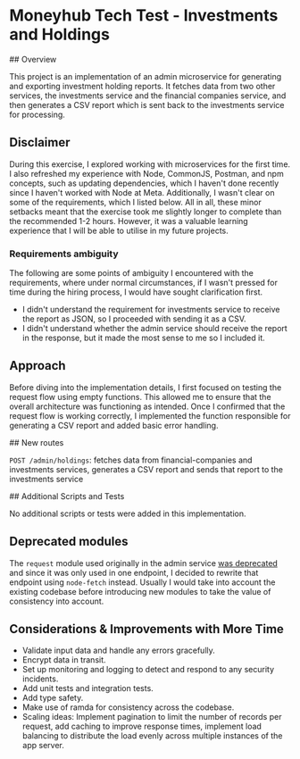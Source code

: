 # Moneyhub Tech Test - Investments and Holdings

## Overview

This project is an implementation of an admin microservice for generating and exporting investment holding reports. It fetches data from two other services, the investments service and the financial companies service, and then generates a CSV report which is sent back to the investments service for processing.

## Disclaimer

During this exercise, I explored working with microservices for the first time. I also refreshed my experience with Node, CommonJS, Postman, and npm concepts, such as updating dependencies, which I haven't done recently since I haven't worked with Node at Meta. Additionally, I wasn't clear on some of the requirements, which I listed below.
All in all, these minor setbacks meant that the exercise took me slightly longer to complete than the recommended 1-2 hours. However, it was a valuable learning experience that I will be able to utilise in my future projects.

### Requirements ambiguity

The following are some points of ambiguity I encountered with the requirements, where under normal circumstances, if I wasn't pressed for time during the hiring process, I would have sought clarification first.

- I didn't understand the requirement for investments service to receive the report as JSON, so I proceeded with sending it as a CSV.
- I didn't understand whether the admin service should receive the report in the response, but it made the most sense to me so I included it.

## Approach

Before diving into the implementation details, I first focused on testing the request flow using empty functions. This allowed me to ensure that the overall architecture was functioning as intended. Once I confirmed that the request flow is working correctly, I implemented the function responsible for generating a CSV report and added basic error handling.

## New routes

`POST /admin/holdings`: fetches data from financial-companies and investments services, generates a CSV report and sends that report to the investments service

## Additional Scripts and Tests

No additional scripts or tests were added in this implementation.

## Deprecated modules

The `request` module used originally in the admin service [was deprecated](https://github.com/request/request/issues/3142) and since it was only used in one endpoint, I decided to rewrite that endpoint using `node-fetch` instead. Usually I would take into account the existing codebase before introducing new modules to take the value of consistency into account.

## Considerations & Improvements with More Time

- Validate input data and handle any errors gracefully.
- Encrypt data in transit.
- Set up monitoring and logging to detect and respond to any security incidents.
- Add unit tests and integration tests.
- Add type safety.
- Make use of ramda for consistency across the codebase.
- Scaling ideas: Implement pagination to limit the number of records per request, add caching to improve response times, implement load balancing to distribute the load evenly across multiple instances of the app server.
